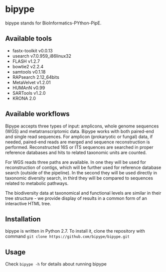 # bipype
bipype stands for BioInformatics-PYthon-PipE.


## Available tools
* fastx-toolkit v0.0.13
* usearch v7.0.959_i86linux32
* FLASH v1.2.7
* bowtie2 v2.2.4
* samtools v0.1.18
* RAPsearch 2.12_64bits
* MetaVelvet v1.2.01
* HUMAnN v0.99
* SARTools v1.2.0
* KRONA 2.0


## Available workflows
Bipype accepts three types of input: amplicons, whole genome sequences (WGS)
and metatranscriptomic data. Bipype works with both paired-end and single read
sequences. For amplicon (prokaryotic or fungal) data, if needed, paired-end
reads are merged and sequence reconstruction is performed. Reconstructed 16S or
ITS sequences are searched in proper reference databases and hits to related
taxonomic units are counted.

For WGS reads three paths are available. In one they will be used for
reconstruction of contigs, which will be further used for reference database
search (outside of the pipeline). In the second they will be used directly in
taxonomic diversity search, in third they will be compared to sequences related
to metabolic pathways.

The biodiversity data at taxonomical and functional levels are similar in their
tree structure - we provide display of results in a common form of an
interactive HTML tree.


## Installation
bipype is written in Python 2.7.
To install it, clone the repository with command
`git clone https://github.com/bipype/bipype.git`

## Usage
Check `bipype -h` for details about running bipype
